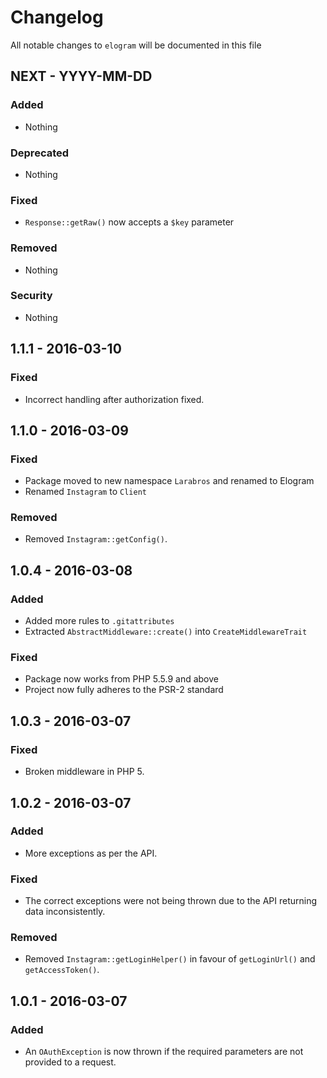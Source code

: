 # Changelog

All notable changes to `elogram` will be documented in this file

## NEXT - YYYY-MM-DD

### Added
- Nothing

### Deprecated
- Nothing

### Fixed
- `Response::getRaw()` now accepts a `$key` parameter

### Removed
- Nothing

### Security
- Nothing

## 1.1.1 - 2016-03-10

### Fixed
- Incorrect handling after authorization fixed.

## 1.1.0 - 2016-03-09

### Fixed
- Package moved to new namespace `Larabros` and renamed to Elogram
- Renamed `Instagram` to `Client`

### Removed
- Removed `Instagram::getConfig()`.

## 1.0.4 - 2016-03-08

### Added
- Added more rules to `.gitattributes`
- Extracted `AbstractMiddleware::create()` into `CreateMiddlewareTrait`

### Fixed
- Package now works from PHP 5.5.9 and above
- Project now fully adheres to the PSR-2 standard

## 1.0.3 - 2016-03-07

### Fixed
- Broken middleware in PHP 5.

## 1.0.2 - 2016-03-07

### Added
- More exceptions as per the API.

### Fixed
- The correct exceptions were not being thrown due to the API returning data inconsistently.

### Removed
- Removed `Instagram::getLoginHelper()` in favour of `getLoginUrl()` and `getAccessToken()`.

## 1.0.1 - 2016-03-07

### Added
- An `OAuthException` is now thrown if the required parameters are not provided to a request.
